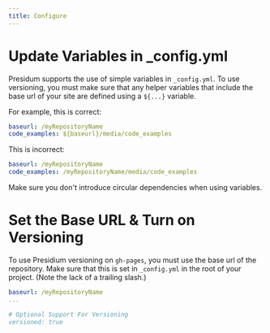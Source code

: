 ```yaml
---
title: Configure
---
```


# Update Variables in _config.yml

Presidum supports the use of simple variables in `_config.yml`. To use versioning, you must make sure that any helper variables that include the base url of your site are defined using a `${...}` variable.

For example, this is correct:

```yaml
baseurl: /myRepositoryName
code_examples: ${baseurl}/media/code_examples
```
This is incorrect:

```yaml
baseurl: /myRepositoryName
code_examples: /myRepositoryName/media/code_examples
```

Make sure you don't introduce circular dependencies when using variables.

# Set the Base URL & Turn on Versioning

To use Presidium versioning on `gh-pages`, you must use the base url of the repository. Make sure that this is set in `_config.yml` in the root of your project. (Note the lack of a trailing slash.)

```yaml
baseurl: /myRepositoryName
...

# Optional Support For Versioning
versioned: true
```
